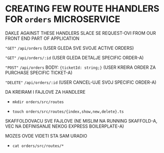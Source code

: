 # CREATING FEW ROUTE HHANDLERS FOR `orders` MICROSERVICE

DAKLE AGAINST THESE HANDLERS SLACE SE REQUEST-OVI FROM OUR FRONT END PART OF APPLICATION

`"GET"` `/api/orders` (USER GLEDA SVE SVOJE ACTIVE ORDERS)

`"GET"` `/api/orders/:id` (USER GLEDA DETALJE SPECIFIC ORDER-A)

`"POST"` `/api/orders` BODY: `{ticketId: string;}` (USER KREIRA ORDER ZA PURCHASE SPECIFIC TICKET-A)

`"DELETE"` `/api/orders/:id` (USER CANCEL-UJE SVOJ SPECIFIC ORDER-A)

DA KREIRAM I FAJLOVE ZA HANDLERE

- `mkdir orders/src/routes`

- `touch orders/src/routes/{index,show,new,delete}.ts`

SKAFFOLDOVACU SVE FAJLOVE (NE MISLIM NA RUNNING SKAFFOLD-A, VEC NA DEFINISANJE NEKOG EXPRESS BOILERPLATE-A)

MOZES OVDE VIDETI STA SAM URADIO

- `cat orders/src/routes/*`
